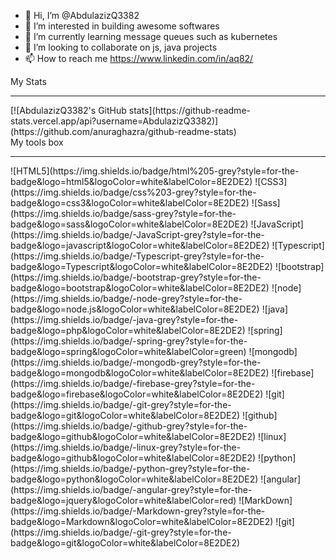 - 👋 Hi, I’m @AbdulazizQ3382
- 👀 I’m interested in building awesome softwares
- 🌱 I’m currently learning message queues such as kubernetes
- 💞️ I’m looking to collaborate on js, java projects
- 📫 How to reach me https://www.linkedin.com/in/aq82/

My Stats
<br />
<hr/>
[![AbdulazizQ3382's GitHub stats](https://github-readme-stats.vercel.app/api?username=AbdulazizQ3382)](https://github.com/anuraghazra/github-readme-stats)
<br />
My tools box
<br />
<hr/>
![HTML5](https://img.shields.io/badge/html%205-grey?style=for-the-badge&logo=html5&logoColor=white&labelColor=8E2DE2)
![CSS3](https://img.shields.io/badge/css%203-grey?style=for-the-badge&logo=css3&logoColor=white&labelColor=8E2DE2)
![Sass](https://img.shields.io/badge/sass-grey?style=for-the-badge&logo=sass&logoColor=white&labelColor=8E2DE2)
![JavaScript](https://img.shields.io/badge/-JavaScript-grey?style=for-the-badge&logo=javascript&logoColor=white&labelColor=8E2DE2)
![Typescript](https://img.shields.io/badge/-Typescript-grey?style=for-the-badge&logo=Typescript&logoColor=white&labelColor=8E2DE2)
![bootstrap](https://img.shields.io/badge/-bootstrap-grey?style=for-the-badge&logo=bootstrap&logoColor=white&labelColor=8E2DE2)
![node](https://img.shields.io/badge/-node-grey?style=for-the-badge&logo=node.js&logoColor=white&labelColor=8E2DE2)
![java](https://img.shields.io/badge/-java-grey?style=for-the-badge&logo=php&logoColor=white&labelColor=8E2DE2)
![spring](https://img.shields.io/badge/-spring-grey?style=for-the-badge&logo=spring&logoColor=white&labelColor=green)
![mongodb](https://img.shields.io/badge/-mongodb-grey?style=for-the-badge&logo=mongodb&logoColor=white&labelColor=8E2DE2)
![firebase](https://img.shields.io/badge/-firebase-grey?style=for-the-badge&logo=firebase&logoColor=white&labelColor=8E2DE2)
![git](https://img.shields.io/badge/-git-grey?style=for-the-badge&logo=git&logoColor=white&labelColor=8E2DE2)
![github](https://img.shields.io/badge/-github-grey?style=for-the-badge&logo=github&logoColor=white&labelColor=8E2DE2)
![linux](https://img.shields.io/badge/-linux-grey?style=for-the-badge&logo=github&logoColor=white&labelColor=8E2DE2)
![python](https://img.shields.io/badge/-python-grey?style=for-the-badge&logo=python&logoColor=white&labelColor=8E2DE2)
![angular](https://img.shields.io/badge/-angular-grey?style=for-the-badge&logo=jquery&logoColor=white&labelColor=red)
![MarkDown](https://img.shields.io/badge/-Markdown-grey?style=for-the-badge&logo=Markdown&logoColor=white&labelColor=8E2DE2)
![git](https://img.shields.io/badge/-git-grey?style=for-the-badge&logo=git&logoColor=white&labelColor=8E2DE2)

<!---
AbdulazizQ3382/AbdulazizQ3382 is a ✨ special ✨ repository because its `README.md` (this file) appears on your GitHub profile.
You can click the Preview link to take a look at your changes.
--->
